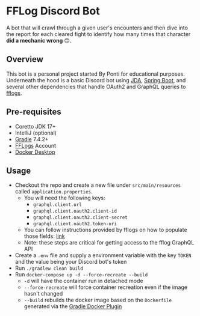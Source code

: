 # FFLog Discord Bot
A bot that will crawl through a given user's encounters and then dive into the report for each cleared fight to identify
how many times that character **did a mechanic wrong** 🙃.

## Overview
This bot is a personal project started By Ponti for educational purposes. Underneath the hood is a basic Discord bot
using [JDA](https://github.com/DV8FromTheWorld/JDA), [Spring Boot](https://spring.io/projects/spring-boot), and several
other dependencies that handle OAuth2 and GraphQL queries to [fflogs](https://www.fflogs.com/).

## Pre-requisites
* Coretto JDK 17+
* IntelliJ (optional)
* [Gradle](https://gradle.org/install/) 7.4.2+
* [FFLogs](https://www.fflogs.com/) Account
* [Docker Desktop](https://www.docker.com/products/docker-desktop/)

## Usage
* Checkout the repo and create a new file under `src/main/resources` called `application.properties`.
  * You will need the following keys:
    * `graphql.client.url`
    * `graphql.client.oauth2.client-id`
    * `graphql.client.oauth2.client-secret`
    * `graphql.client.oauth2.token-uri`
  * You can follow instructions provided by fflogs on how to populate those fields: [link](https://articles.fflogs.com/help/api-documentation)
  * Note: these steps are critical for getting access to the fflog GraphQL API
* Create a `.env` file and supply a environment variable with the key `TOKEN` and the value being your Discord bot's token
* Run `./gradlew clean build`
* Run `docker-compose up -d --force-recreate --build`
  * `-d` will have the container run in detached mode
  * `--force-recreate` will force container recreation even if the image hasn't changed
  * `--build` rebuilds the docker image based on the `Dockerfile` generated via the [Gradle Docker Plugin](https://github.com/bmuschko/gradle-docker-plugin)